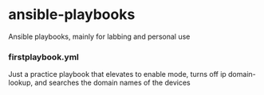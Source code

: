# ansible-playbooks
Ansible playbooks, mainly for labbing and personal use

### firstplaybook.yml
Just a practice playbook that elevates to enable mode, turns off ip domain-lookup, and searches the domain names of the devices
